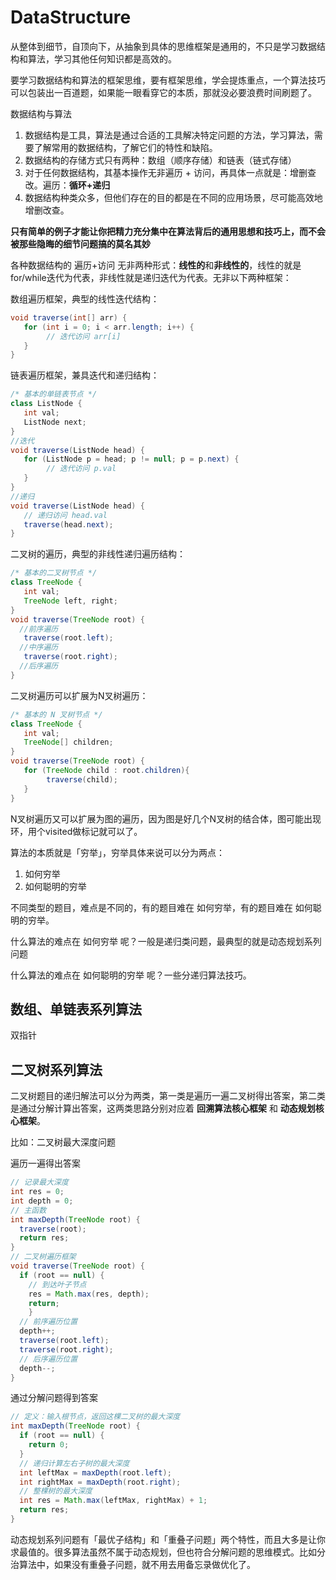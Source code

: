 # DataStructure
从整体到细节，自顶向下，从抽象到具体的思维框架是通用的，不只是学习数据结构和算法，学习其他任何知识都是高效的。

要学习数据结构和算法的框架思维，要有框架思维，学会提炼重点，一个算法技巧可以包装出一百道题，如果能一眼看穿它的本质，那就没必要浪费时间刷题了。



数据结构与算法

1. 数据结构是工具，算法是通过合适的工具解决特定问题的方法，学习算法，需要了解常用的数据结构，了解它们的特性和缺陷。
2. 数据结构的存储方式只有两种：数组（顺序存储）和链表（链式存储）
3. 对于任何数据结构，其基本操作无非遍历 + 访问，再具体一点就是：增删查改。遍历：**循环+递归**
3. 数据结构种类众多，但他们存在的目的都是在不同的应用场景，尽可能高效地增删改查。



**只有简单的例子才能让你把精力充分集中在算法背后的通用思想和技巧上，而不会被那些隐晦的细节问题搞的莫名其妙**



各种数据结构的 遍历+访问 无非两种形式：**线性的**和**非线性的**，线性的就是for/while迭代为代表，非线性就是递归迭代为代表。无非以下两种框架：

数组遍历框架，典型的线性迭代结构：

```java
void traverse(int[] arr) {
   for (int i = 0; i < arr.length; i++) {
   		// 迭代访问 arr[i]
   }
}

```

链表遍历框架，兼具迭代和递归结构：

```java
/* 基本的单链表节点 */
class ListNode {
   int val;
   ListNode next;
}
//迭代
void traverse(ListNode head) {
   for (ListNode p = head; p != null; p = p.next) {
   		// 迭代访问 p.val
   }
}
//递归
void traverse(ListNode head) {
   // 递归访问 head.val
   traverse(head.next);
}
```



二叉树的遍历，典型的非线性递归遍历结构：

```java
/* 基本的⼆叉树节点 */
class TreeNode {
   int val;
   TreeNode left, right;
}
void traverse(TreeNode root) {
  //前序遍历
   traverse(root.left);
  //中序遍历
   traverse(root.right);
  //后序遍历
}
```



二叉树遍历可以扩展为N叉树遍历：

```java
/* 基本的 N 叉树节点 */
class TreeNode {
   int val;
   TreeNode[] children;
}
void traverse(TreeNode root) {
   for (TreeNode child : root.children){
   		traverse(child);
   }
}

```

N叉树遍历又可以扩展为图的遍历，因为图是好几个N叉树的结合体，图可能出现环，用个visited做标记就可以了。



算法的本质就是「穷举」，穷举具体来说可以分为两点：

1. 如何穷举
2. 如何聪明的穷举

不同类型的题目，难点是不同的，有的题目难在 如何穷举，有的题目难在 如何聪明的穷举。

什么算法的难点在 如何穷举 呢？一般是递归类问题，最典型的就是动态规划系列问题

什么算法的难点在 如何聪明的穷举 呢？一些分递归算法技巧。



## 数组、单链表系列算法

双指针



## 二叉树系列算法

二叉树题目的递归解法可以分为两类，第一类是遍历一遍二叉树得出答案，第二类是通过分解计算出答案，这两类思路分别对应着 **回溯算法核心框架** 和 **动态规划核心框架**。

比如：二叉树最大深度问题

遍历一遍得出答案

```java
// 记录最⼤深度
int res = 0;
int depth = 0;
// 主函数
int maxDepth(TreeNode root) {
  traverse(root);
  return res;
}
// ⼆叉树遍历框架
void traverse(TreeNode root) {
  if (root == null) {
    // 到达叶⼦节点
    res = Math.max(res, depth);
  	return;
	}
  // 前序遍历位置
  depth++;
  traverse(root.left);
  traverse(root.right);
  // 后序遍历位置
  depth--;
}
```

通过分解问题得到答案

```java
// 定义：输⼊根节点，返回这棵⼆叉树的最⼤深度
int maxDepth(TreeNode root) {
  if (root == null) {
  	return 0;
  }
  // 递归计算左右⼦树的最⼤深度
  int leftMax = maxDepth(root.left);
  int rightMax = maxDepth(root.right);
  // 整棵树的最⼤深度
  int res = Math.max(leftMax, rightMax) + 1;
  return res;
}

```

动态规划系列问题有「最优⼦结构」和「重叠⼦问题」两个特性，⽽且⼤多是让你求最值的。很多算法虽然不属于动态规划，但也符合分解问题的思维模式。比如分治算法中，如果没有重叠子问题，就不用去用备忘录做优化了。



